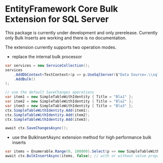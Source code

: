 # EntityFramework Core Bulk Extension for SQL Server

This package is currently under development and only prerelease.
Currently only Bulk Inserts are working and there is no documentation.

The extension currently supports two operation modes.

* replace the internal bulk processor
```csharp
var services = new ServiceCollection();
services
    .AddDbContext<TestContext>(p => p.UseSqlServer($"Data Source=.\\sqlexpress;Initial Catalog={_databaseName};Integrated Security=True;")
    .AddBulk()
);

// use the default SaveChanges operations
var item1 = new SimpleTableWithIdentity { Title = "Bla1" };
var item2 = new SimpleTableWithIdentity { Title = "Bla2" };
var item3 = new SimpleTableWithIdentity { Title = "Bla3" };
ctx.SimpleTableWithIdentity.Add(item1);
ctx.SimpleTableWithIdentity.Add(item2);
ctx.SimpleTableWithIdentity.Add(item3);

await ctx.SaveChangesAsync();
```
* use the BulkInsertAsync extension method for high performance bulk inserts

```csharp
var items = Enumerable.Range(0, 100000).Select(p => new SimpleTableWithIdentity { Title = $"Bla{p}" });
await ctx.BulkInsertAsync(items, false); // with or without value propagation
```
